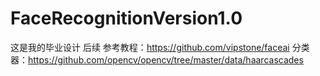# FaceRecognitionVersion1.0
这是我的毕业设计
后续
参考教程：https://github.com/vipstone/faceai
分类器：https://github.com/opencv/opencv/tree/master/data/haarcascades

